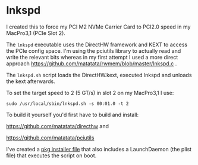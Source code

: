 # lnkspd


I created this to force my PCI M2 NVMe Carrier Card to PCI2.0 speed in my MacPro3,1 (PCIe Slot 2).

The `lnkspd` executable uses the DirectHW framework and KEXT to access the PCIe config space. I'm using the pciutils library to actually read and write the relevant bits whereas in my first attempt I used a more direct approach https://github.com/matatata/rwmem/blob/master/lnkspd.c .

The `lnkspd.sh` script loads the DirectHW.kext, executed lnkspd and unloads the kext afterwards.

To set the target speed to 2 (5 GT/s) in slot 2 on my MacPro3,1 I use:

```
sudo /usr/local/sbin/lnkspd.sh -s 00:01.0 -t 2
```


To build it yourself you'd first have to build and install:

https://github.com/matatata/directhw and

https://github.com/matatata/pciutils

I've created a [pkg installer file](https://github.com/matatata/lnkspd/raw/master/matatata.lnkspd.pkg) that also includes a 
LaunchDaemon (the plist file) that executes the script on boot.


